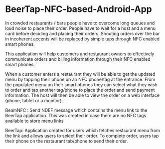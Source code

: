 BeerTap-NFC-based-Android-App
=============================

In crowded restaurants / bars people have to overcome long queues and loud noise to place their order. 
People have to wait for a host and a menu card before deciding and placing their orders. 
Shouting orders over the bar in incoherent accents will be replaced by simple taps through NFC enabled smart phones. 

This application will help customers and restaurant owners to effectively communicate orders and billing information through their NFC enabled smart phones.


When a customer enters a restaurant they will be able to get the updated menu by tapping their phone on an NFC phone/tag at the entrance. 
From the populated menu on their smart phones they can select what they wish to order and tap another tag/phone to place the order and send 
payment information. The host will then be able to view the order on a web interface (phone, tablet or a monitor).

BeamNFC : Send NDEF message which contains the menu link to the BeerTap application. This was created in case there are no NFC tags available to store menu links

BeerTap: Application created for users which fetches restsurant menu from the link and allows users to select their order. To complete order, users tap their phone 
         on the restaurant tab/phone to send their order. 

